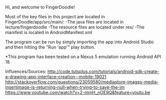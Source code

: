 Hi, and welcome to FingerDoodle!

Most of the key files in this project are located in FingerDoodle/app/src/main/:
-The java files are located in lecture/fingerdoodle
-The resource files are located under res/
-The manifest is located in AndroidManifest.xml

The program can be run by simply importing the app into Android Studio and then hitting the "Run 'app'" play button.

*This program has been tested on a Nexus 5 emulation running Android API 18

Influences/Sources:
http://code.tutsplus.com/tutorials/android-sdk-create-a-drawing-app-interface-creation--mobile-19021
http://stackoverflow.com/questions/23059580/mediastore-images-media-insertimage-is-returning-null-when-trying-to-save-the-im
https://www.youtube.com/watch?v=2-mmH_nOE9Q&feature=youtu.be
